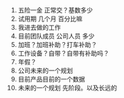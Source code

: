 1. 五险一金 正常交？基数多少
2. 试用期 几个月 百分比嘛
3. 我进去做的工作
4. 目前团队成员 公司人员 多少
5. 加班？加班补助？打车补助？
6. 工作设备？自带？自带有补助吗？
7. 年假？
8. 公司未来的一个规划
9. 目前产品目前的一个数据
10. 未来的一个规划 先阶段。以及长远的